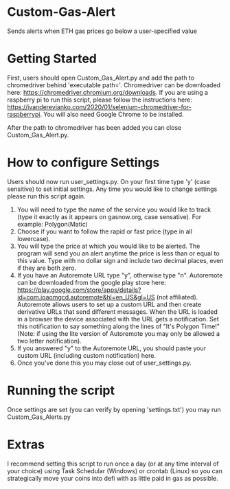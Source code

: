 # Custom-Gas-Alert
Sends alerts when ETH gas prices go below a user-specified value

# Getting Started
First, users should open Custom_Gas_Alert.py and add the path to chromedriver behind 'executable path='.
Chromedriver can be downloaded here: https://chromedriver.chromium.org/downloads.
If you are using a raspberry pi to run this script, please follow the instructions here: https://ivanderevianko.com/2020/01/selenium-chromedriver-for-raspberrypi.
You will also need Google Chrome to be installed.

After the path to chromedriver has been added you can close Custom_Gas_Alert.py.

# How to configure Settings
Users should now run user_settings.py.
On your first time type 'y' (case sensitive) to set initial settings. Any time you would like to change settings please run this script again.

1) You will need to type the name of the service you would like to track (type it exactly as it appears on gasnow.org, case sensative). For example: Polygon(Matic)
2) Choose if you want to follow the rapid or fast price (type in all lowercase).
3) You will type the price at which you would like to be alerted. The program will send you an alert anytime the price is less than or equal to this value. Type with no dollar sign and include two decimal places, even if they are both zero.
4) If you have an Autoremote URL type "y", otherwise type "n". Autoremote can be downloaded from the google play store here: https://play.google.com/store/apps/details?id=com.joaomgcd.autoremote&hl=en_US&gl=US (not affiliated). Autoremote allows users to set up a custom URL and then create derivative URLs that send different messages. When the URL is loaded in a browser the device associated with the URL gets a notification. Set this notification to say something along the lines of "It's Polygon Time!" (Note: if using the lite version of Autoremote you may only be allowed a two letter notification).
5) If you answered "y" to the Autoremote URL, you should paste your custom URL (including custom notification) here.
6) Once you've done this you may close out of user_settings.py.

# Running the script
Once settings are set (you can verify by opening 'settings.txt') you may run Custom_Gas_Alerts.py

# Extras
I recommend setting this script to run once a day (or at any time interval of your choice) using Task Schedular (Windows) or crontab (Linux) so you can strategically move your coins into defi with as little paid in gas as possible.
